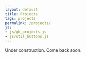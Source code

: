```yaml
---
layout: default
title: Projects
tags: projects
permalink: /projects/
js:
- js/gh_projects.js
- js/util_buttons.js
---
```



Under construction. Come back soon.